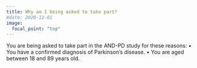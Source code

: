 ```yaml
---
title: Why am I being asked to take part?
#date: 2020-12-01
image:
  focal_point: "top"
---
```


<!--more-->

You are being asked to take part in the AND-PD study for these reasons:
• You have a confirmed diagnosis of Parkinson’s disease.
• You are aged between 18 and 89 years old.
